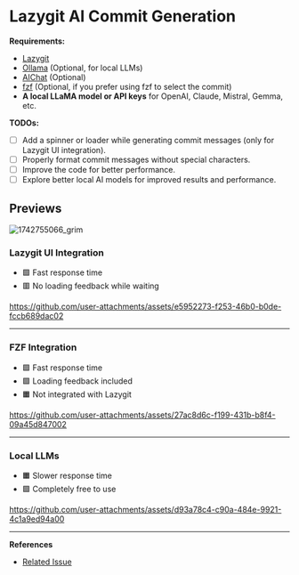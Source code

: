 # Lazygit AI Commit Generation

**Requirements:**

- [Lazygit](https://github.com/jesseduffield/lazygit)
- [Ollama](https://ollama.com/) (Optional, for local LLMs)
- [AIChat](https://github.com/sigoden/aichat) (Optional)
- [fzf](https://github.com/junegunn/fzf) (Optional, if you prefer using fzf to select the commit)
- **A local LLaMA model or API keys** for OpenAI, Claude, Mistral, Gemma, etc.

**TODOs:**

- [ ] Add a spinner or loader while generating commit messages (only for Lazygit UI integration).
- [ ] Properly format commit messages without special characters.
- [ ] Improve the code for better performance.
- [ ] Explore better local AI models for improved results and performance.

## Previews

![1742755066_grim](https://github.com/user-attachments/assets/b152bd8e-2413-45ff-ab59-760b14fd3ddb)

### Lazygit UI Integration

- 🟩 Fast response time  
- 🟥 No loading feedback while waiting

https://github.com/user-attachments/assets/e5952273-f253-46b0-b0de-fccb689dac02

---

### FZF Integration

- 🟩 Fast response time  
- 🟩 Loading feedback included  
- 🟧 Not integrated with Lazygit

https://github.com/user-attachments/assets/27ac8d6c-f199-431b-b8f4-09a45d847002

---

### Local LLMs

- 🟧 Slower response time  
- 🟩 Completely free to use

https://github.com/user-attachments/assets/d93a78c4-c90a-484e-9921-4c1a9ed94a00

---

**References**  
- [Related Issue](https://github.com/jesseduffield/lazygit/issues/3212)
